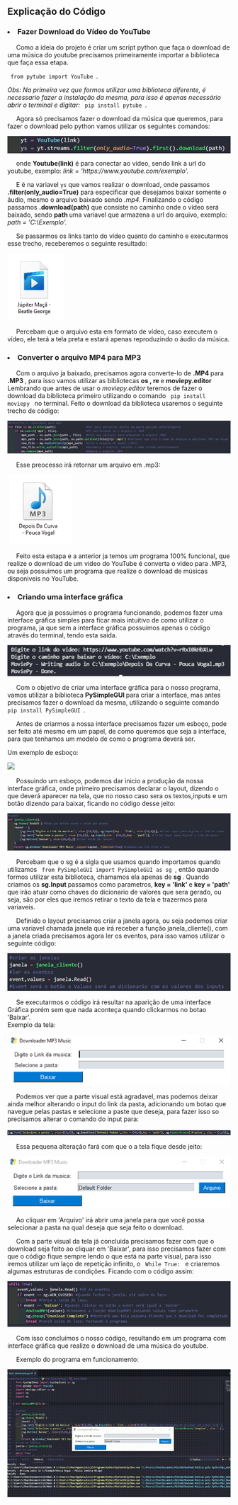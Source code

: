 <h2> Explicação do Código</h2>


<h3><li>  Fazer Download do Vídeo do YouTube  </li></h3>

<p>&nbsp;&nbsp;&nbsp;&nbsp;      Como a ideia do projeto é criar um script python que faça o download de uma música do youtube precisamos primeiramente importar a biblioteca que faça essa etapa.  </p>
<code> from pytube import YouTube </code>.

<i>Obs: Na primeira vez que formos utilizar uma biblioteca diferente, é necessario fazer a instalação da mesma, para isso é apenas necessário abrir o terminal e digitar:</i>
    <code> pip install pytube </code>.
  
   <p >&nbsp;&nbsp;&nbsp;&nbsp;    Agora só precisamos fazer o download da música que queremos, para fazer o download pelo python vamos utilizar os seguintes comandos:  </p>
<img src='Imagens/exemplo_pytube.png' align='center'>

<p>&nbsp;&nbsp;&nbsp;&nbsp;   onde <b>Youtube(link)</b> é para conectar ao vídeo, sendo link a url do youtube, exemplo: <i> link = 'https://www.youtube.com/exemplo'.</i>
<br>
    <p >&nbsp;&nbsp;&nbsp;&nbsp;   E é na variavel <code>ys</code> que vamos realizar o download, onde passamos <b>.filter(only_audio=True)</b> para especificar que desejamos baixar somente o áudio, mesmo o arquivo baixado sendo <i>.mp4</i>.   Finalizando o código passamos <b>.download(path)</b> que consiste no caminho onde o vídeo será baixado, sendo <b> path </b> uma variavel que armazena a url do arquivo, exemplo: <i> path = 'C:\Exemplo'. </i> </p>
    <p> &nbsp;&nbsp;&nbsp;&nbsp; Se passarmos os links tanto do vídeo quanto do caminho e executarmos esse trecho, receberemos o seguinte  resultado: </p>
<img src='Imagens/exemplo_musica.mp4.png'>
    <p>&nbsp;&nbsp;&nbsp;&nbsp;   Percebam que o arquivo esta em formato de vídeo, caso executem o vídeo, ele terá a tela preta e estará apenas
reproduzindo o áudio da música. </p>


<h3><li>  Converter o arquivo MP4 para MP3  </li></h3>
 <p>&nbsp;&nbsp;&nbsp;&nbsp;   Com o arquivo ja baixado, precisamos agora converte-lo de <b>.MP4 </b> para <b> .MP3 </b>, para isso vamos utilizar as bibliotecas <b> os , re </b> e <b>moviepy.editor </b> Lembrando que antes de usar o <i>moviepy.editor </i> teremos de fazer o download da biblioteca primeiro utilizando o comando <code> pip install moviepy </code> no terminal. Feito o download da biblioteca usaremos o seguinte trecho de código: </p>
    <img src='Imagens/exemplo_conversor.png'>
<p >&nbsp;&nbsp;&nbsp;&nbsp;   Esse preocesso irá retornar um arquivo em .mp3: </p>
    <img src='Imagens/exemplo_mp3.png'>
<p>&nbsp;&nbsp;&nbsp;&nbsp;   Feito esta estapa e a anterior ja temos um programa 100% funcional, que realize o download de um video do YouTube é converta o video para .MP3, ou seja possuimos um programa que realize o download de músicas disponiveis no YouTube. </p>



<h3><li>  Criando uma interface gráfica  </li></h3>
<p >&nbsp;&nbsp;&nbsp;&nbsp;   Agora que ja possuímos o programa funcionando, podemos fazer uma interface gráfica simples para ficar mais intuitivo de como utilizar o programa, ja que sem a interface gráfica possuimos apenas o código através do terminal, tendo esta saida. </p>
    <img src='Imagens/exemplo_sem_interface.png'>
<p >&nbsp;&nbsp;&nbsp;&nbsp;   Com o objetivo de criar uma interface gráfica para o nosso programa, vamos utilizar a biblioteca <b> PySimpleGUI </b> para criar a interface, mas antes precisamos fazer o download da mesma, utilizando o seguinte comando <code> pip install PySimpleGUI </code>.  </p>
<p >&nbsp;&nbsp;&nbsp;&nbsp;  Antes de criarmos a nossa interface precisamos fazer um esboço, pode ser feito até mesmo em um papel, de como queremos que seja a interface, para que tenhamos um modelo de como o programa deverá ser. </p>
<p > Um exemplo de esboço: </p>
<img src='Imagens/esboço.png' width='275px'>
<p >&nbsp;&nbsp;&nbsp;&nbsp;  Possuindo um esboço, podemos dar inicio a produção da nossa interface gráfica, onde primeiro precisamos declarar o layout, dizendo o que deverá aparecer na tela, que no nosso caso sera os textos,inputs e um botão dizendo para baixar, ficando no código desse jeito: </p>
    <img src='Imagens/exemplo_tela_teste.png'>
<p>&nbsp;&nbsp;&nbsp;&nbsp;  Percebam que o sg é a sigla que usamos quando importamos quando utilizamos <code> from PySimpleGUI import PySimpleGUI as sg </code>, então quando formos utilizar esta biblioteca, chamamos ela apenas de <b> sg </b>. Quando criamos os <b> sg.Input </b> passamos como parametros, <b> key = 'link' </b> e <b> key = 'path' </b> que irão atuar como chaves do dicionario de valores que sera gerado, ou seja, são por eles que iremos retirar o texto da tela e trazermos para variaveis. </p>
<p >&nbsp;&nbsp;&nbsp;&nbsp;  Definido o layout precisamos criar a janela agora, ou seja podemos criar uma variavel chamada janela que irá receber a função janela_cliente(), com a janela criada precisamos agora ler os eventos, para isso vamos utilizar o seguinte código: </p>
    <img src='Imagens/exemplo_criar_tela.png'>
<p>&nbsp;&nbsp;&nbsp;&nbsp;  Se executarmos o código irá resultar na aparição de uma interface Gráfica porém sem que nada aconteça quando clickarmos no botao 'Baixar'. <br>
Exemplo da tela: </p>
<img src='Imagens/exemplo_tela_v1.png'>
<p >&nbsp;&nbsp;&nbsp;&nbsp;  Podemos ver que a parte visual está agradavel, mas podemos deixar ainda melhor alterando o input do link da pasta, adicionando um botao que navegue pelas pastas e selecione a paste que deseja, para fazer isso so precisamos alterar o comando do input para:</p>
    <img src='Imagens/exemplo_select.png'>
<p>&nbsp;&nbsp;&nbsp;&nbsp;  Essa pequena alteração fará com que o a tela fique desde jeito: </p>
    <img src='Imagens/exemplo_tela_v2.png'>
<p>&nbsp;&nbsp;&nbsp;&nbsp;  Ao cliquar em 'Arquivo' irá abrir uma janela para que você possa selecionar a pasta na qual deseja que seja feito o download. </p>  
<p>&nbsp;&nbsp;&nbsp;&nbsp;  Com a parte visual da tela já concluida precisamos fazer com que o download seja feito ao cliquar em 'Baixar', para isso precisamos fazer com que o código fique sempre lendo o que está na parte visual, para isso iremos utilizar um laço de repetição infinito, o <code> While True: </code> e criaremos algumas estruturas de condições. Ficando com o código assim: </p>
    <img src='Imagens/exemplo_while.png'>
<p>&nbsp;&nbsp;&nbsp;&nbsp;  Com isso concluímos o nosso código, resultando em um programa com interface gráfica que realize o download de uma música do youtube. </p> 
<p>&nbsp;&nbsp;&nbsp;&nbsp;  Exemplo do programa em funcionamento: </p>
    <img src="Imagens/amostra.gif">
